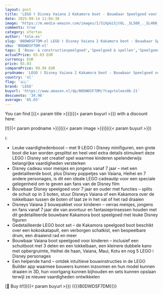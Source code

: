 ```yaml
---
layout: post
title: 'LEGO ǀ Disney Vaiana 2 Kakamora boot - Bouwbaar Speelgoed voor 7 Jaar en Ouder  Jongens en Meisjes  met Boot Model  Vaiana Poppetje en Maui Figuur  Verzamelbaar Verjaardagscadeau voor Fans 43258'
date: 2025-09-14 11:04:38
image: 'https://m.media-amazon.com/images/I/51XpGiSjt6L._SL500_._SL400_.jpg'
comments: true
category: ofertas
author: 'tole.es'
slug: 'B0DWDSF7DM-nl LEGO ǀ Disney Vaiana 2 Kakamora boot - Bouwbaar Speelgoed...'
sku: 'B0DWDSF7DM-nl'
tags: [ 'Bouw- & constructiespeelgoed','Speelgoed & spellen','Speelgoedbouwsets','lego','🇳🇱', ]
actualPrice: 65.03 EUR
currency: EUR
price: 65.03
comparePrice: 99.99 EUR
prodname: 'LEGO ǀ Disney Vaiana 2 Kakamora boot - Bouwbaar Speelgoed voor 7 Jaar en Ouder  Jongens en Meisjes  met Boot Model  Vaiana Poppetje en Maui Figuur  Verzamelbaar Verjaardagscadeau voor Fans 43258'
country: 'nl'
flag: '🇳🇱'
brand: 'LEGO'
buyurl: 'https://www.amazon.nl/dp/B0DWDSF7DM/?tag=tolees0b-21'
descuento: '34.96'
average: '65.03'
---
```


You can find [{{< param title >}}]({{< param buyurl >}}) with a discount here:

[![{{< param prodname >}}]({{< param image >}})]({{< param buyurl >}})

ℹ️:

- Leuke vaardighedenboost – met 9 LEGO ǀ Disney minifiguren, een grote boot die kan worden gesplitst en heel veel extra details stimuleert deze LEGO ǀ Disney set creatief spel waarmee kinderen spelenderwijs belangrijke vaardigheden versterken
- Disney cadeau voor meisjes en jongens vanaf 7 jaar – met een gedetailleerde boot, plus Disney poppetjes van Vaiana, Heihei en 7 andere personages, is dit een ideale LEGO cadeautip voor een speciale gelegenheid om te geven aan fans van de Disney film
- Bouwbaar Disney speelgoed voor 7 jaar en ouder met functies – splits de schuit op in 3 boten, stuur Disneys Vaiana of een Kakamora over de tokkelbaan tussen de boten of laat ze in het vat of het rad draaien
- Disneys Vaiana 2 bouwpakket voor kinderen – verras meisjes, jongens en fans vanaf 7 jaar die van avontuur en fantasieprinsessen houden met dit gedetailleerde bouwbare Kakamora boot speelgoed met leuke Disney figuren
- Gedetailleerde LEGO boot set – de Kakamora speelgoed boot beschikt over een kokoskatapult, een verborgen schatkist, een bespeelbare drum, een draaiend rad en meer
- Bouwbaar Vaiana boot speelgoed voor kinderen – inclusief een schuitboot met 3 delen en een tokkelbaan, een kleinere dubbele kano met opbergruimte, Heihei de haan, Vaiana, Maui, Kotu en nog 5 LEGO ǀ Disney personages
- Een helpende hand – ontdek intuïtieve bouwinstructies in de LEGO Builder app waarmee bouwers kunnen inzoomen en hun model kunnen draaien in 3D, hun voortgang kunnen bijhouden en sets kunnen opslaan terwijl ze nieuwe vaardigheden ontwikkelen

[🛒 Buy it!!]({{< param buyurl >}})
{{<world>}}B0DWDSF7DM{{</world>}}
